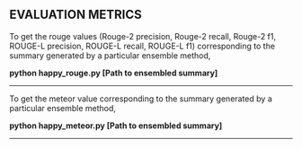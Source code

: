 **EVALUATION METRICS**
-----------------------------------------------------------------------------------------------

To get the rouge values (Rouge-2 precision, Rouge-2 recall, Rouge-2 f1, ROUGE-L precision, ROUGE-L recall, ROUGE-L f1) corresponding to the summary generated by a particular ensemble method,

**python happy_rouge.py [Path to ensembled summary]**

-----------------------------------------------------------------------------------------------

To get the meteor value corresponding to the summary generated by a particular ensemble method,

**python happy_meteor.py [Path to ensembled summary]**


-----------------------------------------------------------------------------------------------
